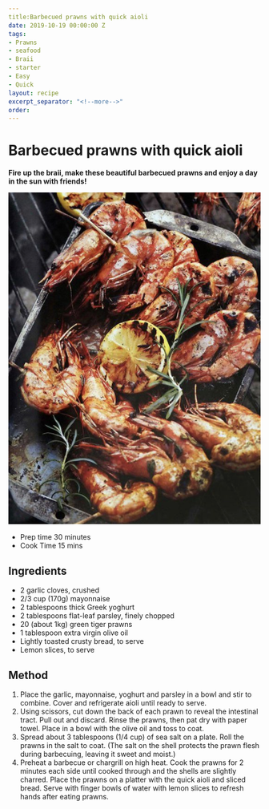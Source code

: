 ```yaml
---
title:Barbecued prawns with quick aioli
date: 2019-10-19 00:00:00 Z
tags:
- Prawns
- seafood
- Braii
- starter
- Easy
- Quick
layout: recipe
excerpt_separator: "<!--more-->"
order:
---
```


# Barbecued prawns with quick aioli

**Fire up the braii, make these beautiful barbecued prawns and enjoy a day in the sun with friends!**

<!--more-->
[![prawns](/_uploads/prawns.png)](/_uploads/prawns.png)

- Prep time 30 minutes
- Cook Time 15 mins

## Ingredients

- 2 garlic cloves, crushed
- 2/3 cup (170g) mayonnaise
- 2 tablespoons thick Greek yoghurt
- 2 tablespoons flat-leaf parsley, finely chopped
- 20 (about 1kg) green tiger prawns
- 1 tablespoon extra virgin olive oil
- Lightly toasted crusty bread, to serve
- Lemon slices, to serve



## Method

1. Place the garlic, mayonnaise, yoghurt and parsley in a bowl and stir to combine. Cover and refrigerate aioli until ready to serve.
2. Using scissors, cut down the back of each prawn to reveal the intestinal tract. Pull out and discard. Rinse the prawns, then pat dry with paper towel. Place in a bowl with the olive oil and toss to coat.
3. Spread about 3 tablespoons (1/4 cup) of sea salt on a plate. Roll the prawns in the salt to coat. (The salt on the shell protects the prawn flesh during barbecuing, leaving it sweet and moist.)
4. Preheat a barbecue or chargrill on high heat. Cook the prawns for 2 minutes each side until cooked through and the shells are slightly charred. Place the prawns on a platter with the quick aioli and sliced bread. Serve with finger bowls of water with lemon slices to refresh hands after eating prawns.
